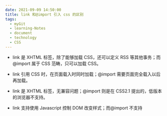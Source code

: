 ```yaml
---
date: 2021-09-09 14:50:00
title: link 和@import 引入 css 的区别
tags:
  - myGit
  - learning-Notes
  - document
  - technology
  - CSS
---
```


- link 是 XHTML 标签，除了能够加载 CSS，还可以定义 RSS 等其他事务；而@import 属于 CSS 范畴，只可以加载 CSS。

- link 引用 CSS 时，在页面载入时同时加载；@import 需要页面完全载入以后再加载。

- link 是 XHTML 标签，无兼容问题；@import 则是在 CSS2.1 提出的，低版本的浏览器不支持。

- link 支持使用 Javascript 控制 DOM 改变样式；而@import 不支持